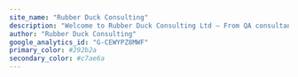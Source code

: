 ```yaml
---
site_name: "Rubber Duck Consulting"
description: "Welcome to Rubber Duck Consulting Ltd – From QA consultancy services to automation training, Rubber Duck Consulting provides clients with the knowledge and tools that create value, build relationships, and grow revenue."
author: "Rubber Duck Consulting"
google_analytics_id: "G-CEWYPZ8MWF"
primary_color: #292b2a
secondary_color: #c7ae6a
---
```

